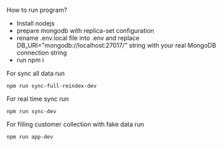 How to run program?

* Install nodejs
* prepare mongodb with replica-set configuration
* rename .env.local file into .env and replace DB_URI="mongodb://localhost:27017/" string with your real MongoDB connection string
* run npm i

For sync all data run
```
npm run sync-full-reindex-dev
```

For real time sync run
```
npm run sync-dev
```

For filling customer collection with fake data run 
```
npm run app-dev
```
